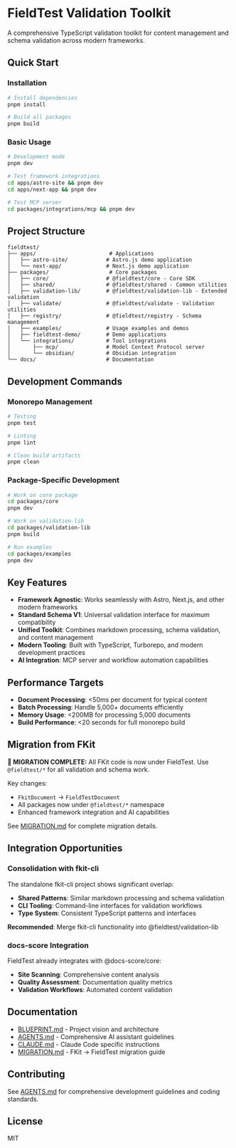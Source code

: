 # FieldTest Validation Toolkit

A comprehensive TypeScript validation toolkit for content management and schema validation across modern frameworks.

## Quick Start

### Installation
```bash
# Install dependencies
pnpm install

# Build all packages
pnpm build
```

### Basic Usage
```bash
# Development mode
pnpm dev

# Test framework integrations
cd apps/astro-site && pnpm dev
cd apps/next-app && pnpm dev

# Test MCP server
cd packages/integrations/mcp && pnpm dev
```

## Project Structure

```
fieldtest/
├── apps/                       # Applications
│   ├── astro-site/            # Astro.js demo application
│   └── next-app/              # Next.js demo application
├── packages/                   # Core packages
│   ├── core/                  # @fieldtest/core - Core SDK
│   ├── shared/                # @fieldtest/shared - Common utilities
│   ├── validation-lib/        # @fieldtest/validation-lib - Extended validation
│   ├── validate/              # @fieldtest/validate - Validation utilities
│   ├── registry/              # @fieldtest/registry - Schema management
│   ├── examples/              # Usage examples and demos
│   ├── fieldtest-demo/        # Demo applications
│   └── integrations/          # Tool integrations
│       ├── mcp/               # Model Context Protocol server
│       └── obsidian/          # Obsidian integration
└── docs/                      # Documentation
```

## Development Commands

### Monorepo Management
```bash
# Testing
pnpm test

# Linting
pnpm lint

# Clean build artifacts
pnpm clean
```

### Package-Specific Development
```bash
# Work on core package
cd packages/core
pnpm dev

# Work on validation-lib
cd packages/validation-lib
pnpm build

# Run examples
cd packages/examples
pnpm dev
```

## Key Features

- **Framework Agnostic**: Works seamlessly with Astro, Next.js, and other modern frameworks
- **Standard Schema V1**: Universal validation interface for maximum compatibility
- **Unified Toolkit**: Combines markdown processing, schema validation, and content management
- **Modern Tooling**: Built with TypeScript, Turborepo, and modern development practices
- **AI Integration**: MCP server and workflow automation capabilities

## Performance Targets

- **Document Processing**: <50ms per document for typical content
- **Batch Processing**: Handle 5,000+ documents efficiently
- **Memory Usage**: <200MB for processing 5,000 documents
- **Build Performance**: <20 seconds for full monorepo build

## Migration from FKit

**🚀 MIGRATION COMPLETE:** All FKit code is now under FieldTest. Use `@fieldtest/*` for all validation and schema work.

Key changes:
- `FkitDocument` → `FieldTestDocument`
- All packages now under `@fieldtest/*` namespace
- Enhanced framework integration and AI capabilities

See [MIGRATION.md](./MIGRATION.md) for complete migration details.

## Integration Opportunities

### Consolidation with fkit-cli
The standalone fkit-cli project shows significant overlap:
- **Shared Patterns**: Similar markdown processing and schema validation
- **CLI Tooling**: Command-line interfaces for validation workflows
- **Type System**: Consistent TypeScript patterns and interfaces

**Recommended**: Merge fkit-cli functionality into @fieldtest/validation-lib

### docs-score Integration
FieldTest already integrates with @docs-score/core:
- **Site Scanning**: Comprehensive content analysis
- **Quality Assessment**: Documentation quality metrics
- **Validation Workflows**: Automated content validation

## Documentation

- [BLUEPRINT.md](./BLUEPRINT.md) - Project vision and architecture
- [AGENTS.md](./AGENTS.md) - Comprehensive AI assistant guidelines
- [CLAUDE.md](./CLAUDE.md) - Claude Code specific instructions
- [MIGRATION.md](./MIGRATION.md) - FKit → FieldTest migration guide

## Contributing

See [AGENTS.md](./AGENTS.md) for comprehensive development guidelines and coding standards.

## License

MIT
